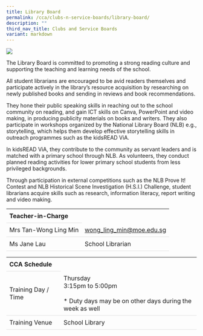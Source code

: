 ```yaml
---
title: Library Board
permalink: /cca/clubs-n-service-boards/library-board/
description: ""
third_nav_title: Clubs and Service Boards
variant: markdown
---
```

<style>
table {
  border-collapse: collapse;
  width: 100%;
}

th, td {
  padding: 8px;
  text-align: left;
  border-bottom: 1px solid #ddd;
}

tr:hover {background-color: #F5F5DC;}
</style>

<img src="/images/CCA/Library_Board/Lib_Nov24.gif">

<p>The Library Board is committed to promoting a strong reading culture and supporting the teaching and learning needs of the school.</p>
 
<p>All student librarians are encouraged to be avid readers themselves and participate actively in the library’s resource acquisition by researching on newly published books and sending in reviews and book recommendations.</p>

<p>They hone their public speaking skills in reaching out to the school community on reading, and gain ICT skills on Canva, PowerPoint and video making, in producing publicity materials on books and writers. They also participate in workshops organized by the National Library Board (NLB) e.g., storytelling, which helps them develop effective storytelling skills in outreach programmes such as the kidsREAD ViA. </p>

<p>In kidsREAD ViA, they contribute to the community as servant leaders and is matched with a primary school through NLB. As volunteers, they conduct planned reading activities for lower primary school students from less privileged backgrounds. </p>

<p>Through participation in external competitions such as the NLB Prove It! Contest and NLB Historical Scene Investigation (H.S.I.) Challenge, student librarians acquire skills such as research, information literacy, report writing and video making.</p>

<table>
	<tbody>
		<tr>
			<th colspan="1">Teacher-in-Charge</th>
</tr><tr>
	<td rowspan="1">Mrs Tan-Wong Ling Min</td>
 <td><a target="" href="mailto:wong_ling_min@moe.edu.sg">wong_ling_min@moe.edu.sg</a></td>
	 	</tr>
<tr>
	<td rowspan="1">Ms Jane Lau</td>
 <td>School Librarian</td>
	 	</tr>
	</tbody>
	</table>
<table>
	<tbody>
		<tr>
			<th colspan="1">CCA Schedule</th>
</tr>
		<tr>
	<td rowspan="1"> Training Day / Time</td>
<td>Thursday<br>
	3:15pm to 5:00pm<br><br>* Duty days may be on other days during the week as well
		</td>
	 	</tr>
<tr>
	<td rowspan="1">Training Venue</td>
 <td rowspan="1">School Library</td>
	</tr>
</tbody>
</table>